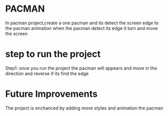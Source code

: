 # PACMAN

In pacman project,create a one pacman and its detect the screen edge to the pacman animation when the pacman detect its edge it turn and move the screen

# step to run the project

Step1: once you run the project the pacman will appears and move in the direction and reverse if its find the edge

# Future Improvements

The project is enchanced by adding move styles and animation the pacman

